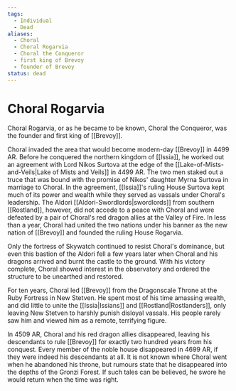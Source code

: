 ```yaml
---
tags:
  - Individual
  - Dead
aliases:
  - Choral
  - Choral Rogarvia
  - Choral the Conqueror
  - first king of Brevoy
  - founder of Brevoy
status: dead
---
```

# Choral Rogarvia
Choral Rogarvia, or as he became to be known, Choral the Conqueror, was the founder and first king of [[Brevoy]].

Choral invaded the area that would become modern-day [[Brevoy]] in 4499 AR. Before he conquered the northern kingdom of [[Issia]], he worked out an agreement with Lord Nikos Surtova at the edge of the [[Lake-of-Mists-and-Veils|Lake of Mists and Veils]] in 4499 AR. The two men staked out a truce that was bound with the promise of Nikos' daughter Myrna Surtova in marriage to Choral. In the agreement, [[Issia]]'s ruling House Surtova kept much of its power and wealth while they served as vassals under Choral's leadership. The Aldori [[Aldori-Swordlords|swordlords]] from southern [[Rostland]], however, did not accede to a peace with Choral and were defeated by a pair of Choral's red dragon allies at the Valley of Fire. In less than a year, Choral had united the two nations under his banner as the new nation of [[Brevoy]] and founded the ruling House Rogarvia. 

Only the fortress of Skywatch continued to resist Choral's dominance, but even this bastion of the Aldori fell a few years later when Choral and his dragons arrived and burnt the castle to the ground. With his victory complete, Choral showed interest in the observatory and ordered the structure to be unearthed and restored.

For ten years, Choral led [[Brevoy]] from the Dragonscale Throne at the Ruby Fortress in New Stetven. He spent most of his time amassing wealth, and did little to unite the [[Issia|Issians]] and [[Rostland|Rostlanders]], only leaving New Stetven to harshly punish disloyal vassals. His people rarely saw him and viewed him as a remote, terrifying figure.

In 4509 AR, Choral and his red dragon allies disappeared, leaving his descendants to rule [[Brevoy]] for exactly two hundred years from his conquest. Every member of the noble house disappeared in 4699 AR, if they were indeed his descendants at all. It is not known where Choral went when he abandoned his throne, but rumours state that he disappeared into the depths of the Gronzi Forest. If such tales can be believed, he swore he would return when the time was right. 